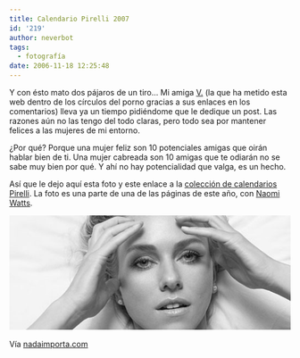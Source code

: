 ```yaml
---
title: Calendario Pirelli 2007
id: '219'
author: neverbot
tags:
  - fotografía
date: 2006-11-18 12:25:48
---
```


Y con ésto mato dos pájaros de un tiro... Mi amiga [V.](http://malgustoytipicachica.blogspot.com/) (la que ha metido esta web dentro de los círculos del porno gracias a sus enlaces en los comentarios) lleva ya un tiempo pidiéndome que le dedique un post. Las razones aún no las tengo del todo claras, pero todo sea por mantener felices a las mujeres de mi entorno.

¿Por qué? Porque una mujer feliz son 10 potenciales amigas que oirán hablar bien de ti. Una mujer cabreada son 10 amigas que te odiarán no se sabe muy bien por qué. Y ahí no hay potencialidad que valga, es un hecho.

Así que le dejo aquí esta foto y este enlace a la [colección de calendarios Pirelli](http://www.pirellical.com/). La foto es una parte de una de las páginas de este año, con [Naomi Watts](http://www.imdb.com/name/nm0915208/).

![Naomi Watts en el calendario Pirelli](./calendario-pirelli-2007/NaomiWattsPirelli.jpg "Naomi Watts en el calendario Pirelli")

Vía [nadaimporta.com](http://www.nadaimporta.com/?p=276)
